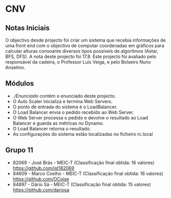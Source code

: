 # CNV

## Notas Iniciais
O objectivo desde projecto foi criar um sistema que recebia informações de uma front end com o objectivo de computar coordenadas em gráficos para calcular alturas consoante diversos tipos possíveis de algoritmos (Astar, BFS, DFS). A nota deste projecto foi 17.8. Este projecto foi avaliado pelo responsável da cadeira, o Professor Luís Veiga, e pelo Bolseiro Nuno Anselmo.

## Módulos
- *./Enunciado* contém o enunciado deste projecto.
- O Auto Scaler inicializa e termina Web Servers.
- O ponto de entrada do sistema é o LoadBalancer.
- O Load Balancer envia o pedido recebido ao Web Server.
- O Web Server processa o pedido e devolve o resultado ao Load Balancer e guarda as métricas no Dynamo. 
- O Load Balancer retorna o resultado.
- As configurações do sistema estão localizadas no ficheiro rc.local

## Grupo 11
- 82069 - José Brás - MEIC-T (Classificação final obtida: 16 valores) https://github.com/ist182069
- 84609 - Marco Coelho - MEIC-T (Classificação final obtida: 16 valores) https://github.com/OCoise
- 84897 - Dário Sá - MEIC-T (Classificação final obtida: 15 valores) https://github.com/dariosa
